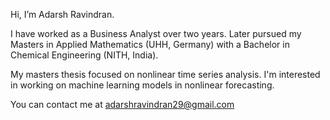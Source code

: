 Hi, I’m Adarsh Ravindran. 

I have worked as a Business Analyst over two years. Later pursued my Masters in Applied Mathematics (UHH, Germany) with a Bachelor in Chemical Engineering (NITH, India).

My masters thesis focused on nonlinear time series analysis. I'm interested in working on machine learning models in nonlinear forecasting.

You can contact me at adarshravindran29@gmail.com

<!---
adarshravindran/adarshravindran is a ✨ special ✨ repository because its `README.md` (this file) appears on your GitHub profile.
You can click the Preview link to take a look at your changes.
--->

